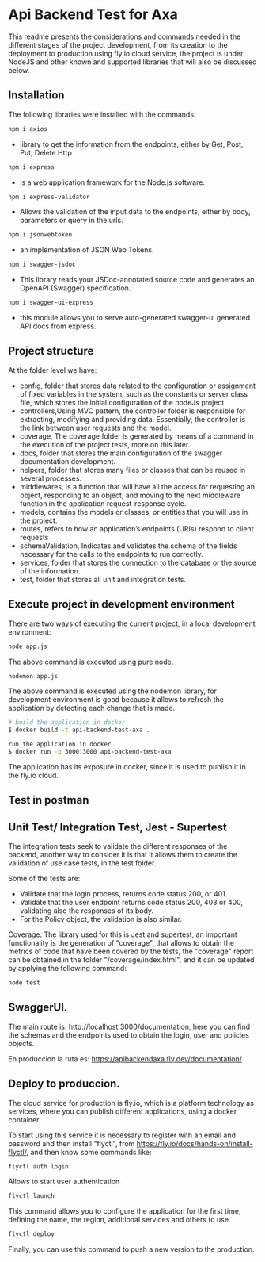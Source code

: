 # Api Backend Test for Axa
This readme presents the considerations and commands needed in the different stages of the project development, from its creation to the deployment to production using fly.io cloud service, the project is under NodeJS and other known and supported libraries that will also be discussed below.

## Installation
The following libraries were installed with the commands:
```bash
npm i axios
```
- library to get the information from the endpoints, either by Get, Post, Put, Delete Http
```bash
npm i express
```
- is a web application framework for the Node.js software.
```bash
npm i express-validator
```
- Allows the validation of the input data to the endpoints, either by body, parameters or query in the urls.
```bash
npm i jsonwebtoken
```
- an implementation of JSON Web Tokens.
```bash
npm i swagger-jsdoc
```
- This library reads your JSDoc-annotated source code and generates an OpenAPI (Swagger) specification.
```bash
npm i swagger-ui-express
```
- this module allows you to serve auto-generated swagger-ui generated API docs from express.

## Project structure
At the folder level we have:
- config, folder that stores data related to the configuration or assignment of fixed variables in the system, such as the constants or server class file, which stores the initial configuration of the nodeJs project.
- controllers,Using MVC pattern, the controller folder is responsible for extracting, modifying and providing data. Essentially, the controller is the link between user requests and the model.
- coverage, The coverage folder is generated by means of a command in the execution of the project tests, more on this later.
- docs, folder that stores the main configuration of the swagger documentation development.
- helpers, folder that stores many files or classes that can be reused in several processes.
- middlewares, is a function that will have all the access for requesting an object, responding to an object, and moving to the next middleware function in the application request-response cycle.
- models, contains the models or classes, or entities that you will use in the project.
- routes, refers to how an application’s endpoints (URIs) respond to client requests
- schemaValidation, Indicates and validates the schema of the fields necessary for the calls to the endpoints to run correctly.
- services, folder that stores the connection to the database or the source of the information.
- test, folder that stores all unit and integration tests.

## Execute project in development environment
There are two ways of executing the current project, in a local development environment:
```bash
node app.js
```
The above command is executed using pure node.

```bash
nodemon app.js
```
The above command is executed using the nodemon library, for development environment is good because it allows to refresh the application by detecting each change that is made.

```bash
# build the application in docker
$ docker build -t api-backend-test-axa .

run the application in docker
$ docker run -p 3000:3000 api-backend-test-axa
```
The application has its exposure in docker, since it is used to publish it in the fly.io cloud.

## Test in postman


## Unit Test/ Integration Test, Jest - Supertest
The integration tests seek to validate the different responses of the backend, another way to consider it is that it allows them to create the validation of use case tests, in the test folder. 

Some of the tests are:
- Validate that the login process, returns code status 200, or 401.
- Validate that the user endpoint returns code status 200, 403 or 400, validating also the responses of its body.
- For the Policy object, the validation is also similar.

Coverage:
The library used for this is Jest and supertest, an important functionality is the generation of "coverage", that allows to obtain the metrics of code that have been covered by the tests, the "coverage" report can be obtained in the folder "/coverage/index.html", and it can be updated by applying the following command:
```bash
node test
```

## SwaggerUI.
The main route is: http://localhost:3000/documentation,
here you can find the schemas and the endpoints used to obtain the login, user and policies objects.

En produccion la ruta es: https://apibackendaxa.fly.dev/documentation/

## Deploy to produccion.
The cloud service for production is fly.io, which is a platform technology as services, where you can publish different applications, using a docker container.

To start using this service it is necessary to register with an email and password and then install "flyctl", from https://fly.io/docs/hands-on/install-flyctl/,
and then know some commands like:

```bash
flyctl auth login
```
Allows to start user authentication

```bash
flyctl launch
```
This command allows you to configure the application for the first time, defining the name, the region, additional services and others to use.

```bash
flyctl deploy
```
Finally, you can use this command to push a new version to the production.




